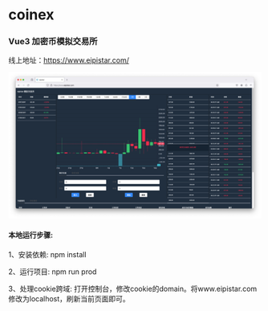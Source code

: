 # coinex

### Vue3 加密币模拟交易所

线上地址：https://www.eipistar.com/

![eipistar.png](resource%2Fimages%2Feipistar.png)

#### 本地运行步骤:

1、安装依赖: npm install

2、运行项目: npm run prod

3、处理cookie跨域: 打开控制台，修改cookie的domain。将www.eipistar.com修改为localhost，刷新当前页面即可。

